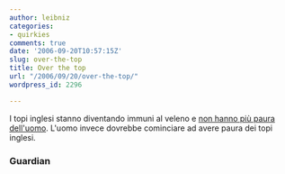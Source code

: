 ```yaml
---
author: leibniz
categories:
- quirkies
comments: true
date: '2006-09-20T10:57:15Z'
slug: over-the-top
title: Over the top
url: "/2006/09/20/over-the-top/"
wordpress_id: 2296

---
```

I topi inglesi stanno diventando immuni al veleno e [non hanno più paura dell'uomo](http://environment.guardian.co.uk/waste/story/0,,1875808,00.html). L'uomo invece dovrebbe cominciare ad avere paura dei topi inglesi.

### Guardian
